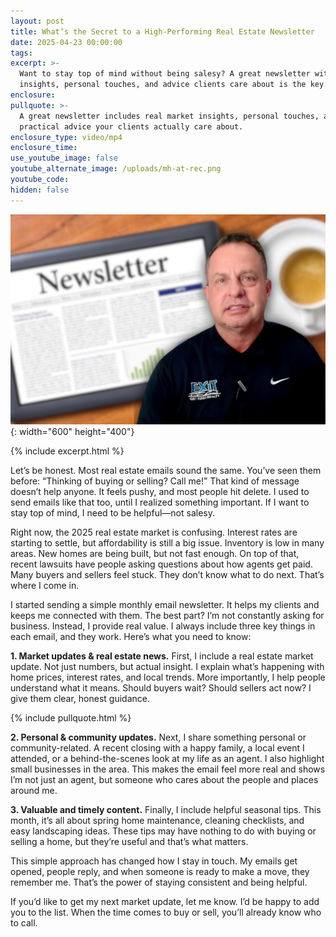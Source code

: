 ```yaml
---
layout: post
title: What’s the Secret to a High-Performing Real Estate Newsletter
date: 2025-04-23 00:00:00
tags:
excerpt: >-
  Want to stay top of mind without being salesy? A great newsletter with market
  insights, personal touches, and advice clients care about is the key.
enclosure:
pullquote: >-
  A great newsletter includes real market insights, personal touches, and
  practical advice your clients actually care about.
enclosure_type: video/mp4
enclosure_time:
use_youtube_image: false
youtube_alternate_image: /uploads/mh-at-rec.png
youtube_code:
hidden: false
---
```

![](/uploads/mh-at-rec-1.png){: width="600" height="400"}

{% include excerpt.html %}

Let’s be honest. Most real estate emails sound the same. You’ve seen them before: “Thinking of buying or selling? Call me!” That kind of message doesn’t help anyone. It feels pushy, and most people hit delete. I used to send emails like that too, until I realized something important. If I want to stay top of mind, I need to be helpful—not salesy.

Right now, the 2025 real estate market is confusing. Interest rates are starting to settle, but affordability is still a big issue. Inventory is low in many areas. New homes are being built, but not fast enough. On top of that, recent lawsuits have people asking questions about how agents get paid. Many buyers and sellers feel stuck. They don’t know what to do next. That’s where I come in.

I started sending a simple monthly email newsletter. It helps my clients and keeps me connected with them. The best part? I’m not constantly asking for business. Instead, I provide real value. I always include three key things in each email, and they work. Here’s what you need to know:

**1\. Market updates & real estate news.** First, I include a real estate market update. Not just numbers, but actual insight. I explain what’s happening with home prices, interest rates, and local trends. More importantly, I help people understand what it means. Should buyers wait? Should sellers act now? I give them clear, honest guidance.

{% include pullquote.html %}

**2\. Personal & community updates.** Next, I share something personal or community-related. A recent closing with a happy family, a local event I attended, or a behind-the-scenes look at my life as an agent. I also highlight small businesses in the area. This makes the email feel more real and shows I’m not just an agent, but someone who cares about the people and places around me.

**3\. Valuable and timely content.** Finally, I include helpful seasonal tips. This month, it’s all about spring home maintenance, cleaning checklists, and easy landscaping ideas. These tips may have nothing to do with buying or selling a home, but they’re useful and that’s what matters.

This simple approach has changed how I stay in touch. My emails get opened, people reply, and when someone is ready to make a move, they remember me. That’s the power of staying consistent and being helpful.

If you’d like to get my next market update, let me know. I’d be happy to add you to the list. When the time comes to buy or sell, you’ll already know who to call.